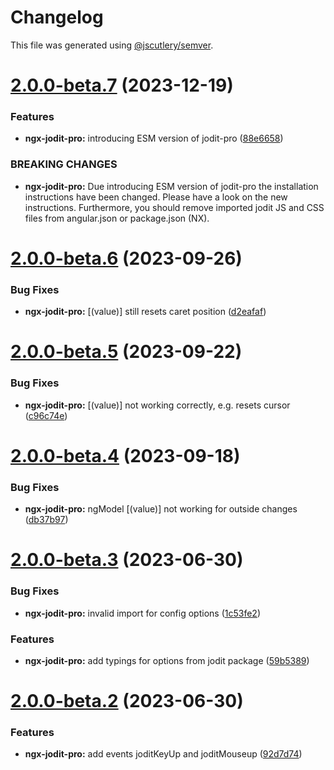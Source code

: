 # Changelog

This file was generated using [@jscutlery/semver](https://github.com/jscutlery/semver).

# [2.0.0-beta.7](https://github.com/julianpoemp/ngx-jodit/compare/ngx-jodit-pro-2.0.0-beta.6...ngx-jodit-pro-2.0.0-beta.7) (2023-12-19)


### Features

* **ngx-jodit-pro:** introducing ESM version of jodit-pro ([88e6658](https://github.com/julianpoemp/ngx-jodit/commit/88e66586a390704d0540e2dfccd8712607f808c4))


### BREAKING CHANGES

* **ngx-jodit-pro:** Due introducing ESM version of jodit-pro the installation instructions have been
changed. Please have a look on the new instructions. Furthermore, you should remove imported jodit
JS and CSS files from angular.json or package.json (NX).



# [2.0.0-beta.6](https://github.com/julianpoemp/ngx-jodit/compare/ngx-jodit-pro-2.0.0-beta.5...ngx-jodit-pro-2.0.0-beta.6) (2023-09-26)


### Bug Fixes

* **ngx-jodit-pro:** [(value)] still resets caret position ([d2eafaf](https://github.com/julianpoemp/ngx-jodit/commit/d2eafaf1a3fcf36bff530c13f27c71ddf30a6453))



# [2.0.0-beta.5](https://github.com/julianpoemp/ngx-jodit/compare/ngx-jodit-pro-2.0.0-beta.4...ngx-jodit-pro-2.0.0-beta.5) (2023-09-22)


### Bug Fixes

* **ngx-jodit-pro:** [(value)] not working correctly, e.g. resets cursor ([c96c74e](https://github.com/julianpoemp/ngx-jodit/commit/c96c74e76eb0bef995d94b097d1db2ea533c33aa))



# [2.0.0-beta.4](https://github.com/julianpoemp/ngx-jodit/compare/ngx-jodit-pro-2.0.0-beta.3...ngx-jodit-pro-2.0.0-beta.4) (2023-09-18)


### Bug Fixes

* **ngx-jodit-pro:** ngModel [(value)] not working for outside changes ([db37b97](https://github.com/julianpoemp/ngx-jodit/commit/db37b977687f8ef12c3ea1afe14051734d7f1ecb))



# [2.0.0-beta.3](https://github.com/julianpoemp/ngx-jodit/compare/ngx-jodit-pro-2.0.0-beta.2...ngx-jodit-pro-2.0.0-beta.3) (2023-06-30)


### Bug Fixes

* **ngx-jodit-pro:** invalid import for config options ([1c53fe2](https://github.com/julianpoemp/ngx-jodit/commit/1c53fe2c6fb7a5bf6f5b7b55fdeeed83e0f85efd))


### Features

* **ngx-jodit-pro:** add typings for options from jodit package ([59b5389](https://github.com/julianpoemp/ngx-jodit/commit/59b53898ce6ac9a68b87b6a31067c20a6c51c3fc))


# [2.0.0-beta.2](https://github.com/julianpoemp/ngx-jodit/compare/ngx-jodit-pro-2.0.0-beta.1...ngx-jodit-pro-2.0.0-beta.2) (2023-06-30)


### Features

* **ngx-jodit-pro:** add events joditKeyUp and joditMouseup ([92d7d74](https://github.com/julianpoemp/ngx-jodit/commit/92d7d740de3e1cd9eb5e24ce2405c6d6106e751a))
